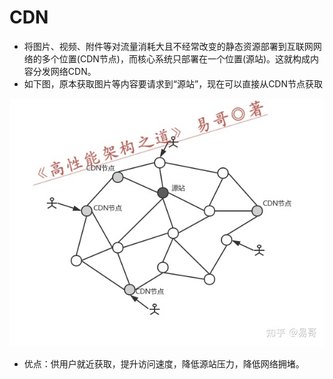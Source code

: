 # CDN

- 将图片、视频、附件等对流量消耗大且不经常改变的静态资源部署到互联网网络的多个位置(CDN节点)，而核心系统只部署在一个位置(源站)。这就构成内容分发网络CDN。
- 如下图，原本获取图片等内容要请求到“源站”，现在可以直接从CDN节点获取

![CDN](../../media/cdn.jpg)

- 优点：供用户就近获取，提升访问速度，降低源站压力，降低网络拥堵。